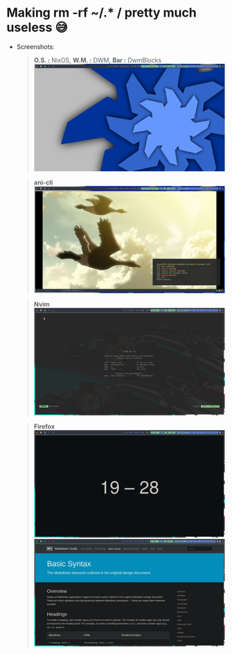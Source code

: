 # Making rm -rf ~/.* / pretty much useless 😅

- Screenshots:

    > **O.S. :** NixOS,
    > **W.M. :** DWM,
    > **Bar  :** DwmBlocks ![Screenshot](./screenshots/screenshot-1.png)

    > **ani-cli**
    > ![Screenshot](./screenshots/screenshot-2.png)

    > **Nvim**
    > ![Screenshot](./screenshots/screenshot-3.png)

    > **Firefox**
    > ![Screenshot](./screenshots/screenshot-4.png)
    > ![Screenshot](./screenshots/screenshot-5.png)

